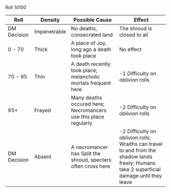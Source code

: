 Roll 1d100

| Roll        | **Density**  | **Possible Cause**                                              | **Effect**                                                                                                                                 |
| ----------- | ------------ | --------------------------------------------------------------- | ------------------------------------------------------------------------------------------------------------------------------------------ |
| DM Decision | Impenetrable | No deaths, consecrated land                                     | The shroud is closed to all                                                                                                                |
| 0 - 70      | Thick        | A place of Joy, long ago a death took place                     | No effect                                                                                                                                  |
| 70 - 95     | Thin         | A death recently took place; melancholic mortals frequent here  | -1 Difficulty on oblivion rolls                                                                                                            |
| 95+         | Frayed       | Many deaths occured here; Necromancers use this place regularly | -2 Difficulty on oblivion rolls                                                                                                            |
| DM Decision | Absent       | A necromancer has Split the shroud, specters often cross here   | -2 Difficulty on oblivion rolls; Wraiths can travel to and from the shadow lands freely; Humans take 2 superficial damage until they leave |

